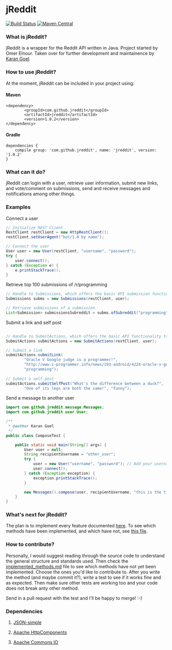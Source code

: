 jReddit
=====

[![Build Status](https://travis-ci.org/karan/jReddit.png?branch=master)](https://travis-ci.org/karan/jReddit)
[![Maven Central](https://maven-badges.herokuapp.com/maven-central/com.github.jreddit/jreddit/badge.svg?style=flat)](https://maven-badges.herokuapp.com/maven-central/com.github.jreddit/jreddit)

### What is jReddit?
jReddit is a wrapper for the Reddit API written in Java. Project started by Omer Elnour. Taken over for further development and maintainence by [Karan Goel](http://www.goel.im).
### How to use jReddit?
At the moment, jReddit can be included in your project using:

#### Maven
```
<dependency>
        <groupId>com.github.jreddit</groupId>
        <artifactId>jreddit</artifactId>
        <version>1.0.2</version>
</dependency>
```

#### Gradle
```
dependencies {
    compile group: 'com.github.jreddit', name: 'jreddit', version: '1.0.2'
}
```
### What can it do?
jReddit can login with a user, retrieve user information, submit new links, and vote/comment on submissions, send and receive messages and notifications among other things.

### Examples

Connect a user
```java
// Initialize REST Client
RestClient restClient = new HttpRestClient();
restClient.setUserAgent("bot/1.0 by name");

// Connect the user 
User user = new User(restClient, "username", "password");
try {
	user.connect();
} catch (Exception e) {
	e.printStackTrace();
}
```

Retrieve top 100 submissions of /r/programming

```java
// Handle to Submissions, which offers the basic API submission functionality
Submissions subms = new Submissions(restClient, user);

// Retrieve submissions of a submission
List<Submission> submissionsSubreddit = subms.ofSubreddit("programming", SubmissionSort.TOP, -1, 100, null, null, true);

```

Submit a link and self post

```java

// Handle to SubmitActions, which offers the basic API functionality to submit comments and posts
SubmitActions submitActions = new SubmitActions(restClient, user);

// Submit a link
submitActions.submitLink(
        "Oracle V Google judge is a programmer!",
        "http://www.i-programmer.info/news/193-android/4224-oracle-v-google-judge-is-a-programmer.html",
        "programming");
        
// Submit a self post
submitActions.submitSelfPost("What's the difference between a duck?",
        "One of its legs are both the same!", "funny");
```

Send a message to another user

```java
import com.github.jreddit.message.Messages;
import com.github.jreddit.user.User;

/**
 * @author Karan Goel
 */
public class ComposeTest {

    public static void main(String[] args) {
        User user = null;
        String recipientUsername = "other_user";
        try {
            user = new User("username", "password"); // Add your username and password
            user.connect();
        } catch (Exception exception) {
            exception.printStackTrace();
        }

        new Messages().compose(user, recipientUsername, "this is the title", "the message", "", "");
    }
}
```

### What's next for jReddit?
The plan is to implement every feature documented [here](http://www.reddit.com/dev/api). To see which methods have been implemented, and which have not, see [this file](https://github.com/karan/jReddit/blob/master/implemented_methods.md).

### How to contribute?
Personally, I would suggest reading through the source code to understand the general structure and standards used. Then check the [implemented_methods.md](https://github.com/karan/jReddit/blob/master/implemented_methods.md) file to see which methods have not yet been implemented. Choose the ones you'd like to contribute to. After you write the method (and maybe commit it?), write a test to see if it works fine and as expected. Then make sure other tests are working too and your code does not break anty other method.

Send in a pull request with the test and I'll be happy to merge! :-)

### Dependencies
1. [JSON-simple](http://code.google.com/p/json-simple/)

2. [Apache HttpComponents](https://hc.apache.org/)

3. [Apache Commons IO](https://commons.apache.org/proper/commons-io/)
